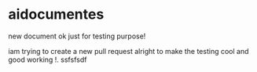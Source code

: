 # aidocumentes
new document ok just for testing purpose!

iam trying to create a new pull request alright to make the testing cool and good working !.
ssfsfsdf

